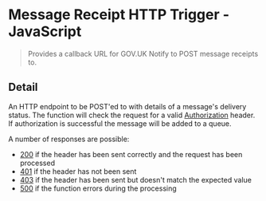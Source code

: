 # Message Receipt HTTP Trigger - JavaScript

> Provides a callback URL for GOV.UK Notify to POST message receipts to.

## Detail

An HTTP endpoint to be POST'ed to with details of a message's delivery
status. The function will check the request for a valid
[Authorization](https://developer.mozilla.org/en-US/docs/Web/HTTP/Headers/Authorization)
header. If authorization is successful the message will be added to a queue.

A number of responses are possible:

* [200](https://developer.mozilla.org/en-US/docs/Web/HTTP/Status/200) if the
  header has been sent correctly and the request has been processed
* [401](https://developer.mozilla.org/en-US/docs/Web/HTTP/Status/401) if the
  header has not been sent
* [403](https://developer.mozilla.org/en-US/docs/Web/HTTP/Status/403) if the
  header has been sent but doesn't match the expected value
* [500](https://developer.mozilla.org/en-US/docs/Web/HTTP/Status/500) if the
  function errors during the processing
